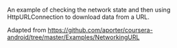 An example of checking the network state and then using
HttpURLConnection to download data from a URL.

Adapted from https://github.com/aporter/coursera-android/tree/master/Examples/NetworkingURL
